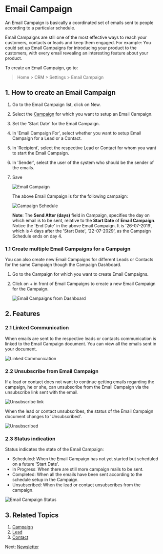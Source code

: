 <!-- add-breadcrumbs -->
# Email Campaign

An Email Campaign is basically a coordinated set of emails sent to people according to a particular schedule.

Email Campaigns are still one of the most effective ways to reach your customers, contacts or leads and keep them engaged. For example: You could set up Email Campaigns for introducing your product to the customers, with every email revealing an interesting feature about your product.

To create an Email Campaign, go to:

 > Home > CRM > Settings > Email Campaign

## 1. How to create an Email Campaign

1. Go to the Email Campaign list, click on New.
2. Select the [Campaign](/docs/user/manual/en/CRM/campaign) for which you want to setup an Email Campaign.
3. Set the 'Start Date' for the Email Campaign.
4. In 'Email Campaign For', select whether you want to setup Email Campaign for a Lead or a Contact.
5. In 'Recipient', select the respective Lead or Contact for whom you want to start the Email Campaign.
6. In 'Sender', select the user of the system who should be the sender of the emails.
7. Save

    <img class="screenshot" alt="Email Campaign" src="{{docs_base_url}}/assets/img/crm/email-campaign.png">

    The above Email Campaign is for the following campaign:

    <img class="screenshot" alt="Campaign Schedule" src="{{docs_base_url}}/assets/img/crm/campaign-email-schedule.png">    

    **Note**: The **Send After (days)** field in Campaign, specifies the day on which email is to be sent, relative to the **Start Date** of **Email Campaign**. Notice the 'End Date' in the above Email Campaign. It is '26-07-2019', which is 4 days after the 'Start Date', '22-07-2029', as the Campaign Schedule ends on day 4.

### 1.1 Create multiple Email Campaigns for a Campaign

You can also create new Email Campaigns for different Leads or Contacts for the same Campaign though the Campaign Dashboard.

1. Go to the Campaign for which you want to create Email Campaigns.
2. Click on + in front of Email Campaigns to create a new Email Campaign for the Campaign.

    <img class="screenshot" alt="Email Campaigns from Dashboard" src="{{docs_base_url}}/assets/img/crm/email-campaigns-from-dash.png">

## 2. Features

### 2.1 Linked Communication

When emails are sent to the respective leads or contacts communication is linked to the Email Campaign document. You can view all the emails sent in your document.

<img class="screenshot" alt="Linked Communication" src="{{docs_base_url}}/assets/img/crm/email-campaign-linked-comm.png">

### 2.2 Unsubscribe from Email Campaign

If a lead or contact does not want to continue getting emails regarding the campaign, he or she, can unsubscribe from the Email Campaign via the unsubscribe link sent with the email.

<img class="screenshot" alt="Unsubscribe link" src="{{docs_base_url}}/assets/img/crm/unsubscribe-link.png">

When the lead or contact unsubscribes, the status of the Email Campaign document changes to 'Unsubscribed'.

<img class="screenshot" alt="Unsubscribed" src="{{docs_base_url}}/assets/img/crm/email-campaign-unsubscribed.png">

### 2.3 Status indication

Status indicates the state of the Email Campaign:

- Scheduled: When the Email Campaign has not yet started but scheduled on a future 'Start Date'.
- In Progress: When there are still more campaign mails to be sent.
- Completed: When all the emails have been sent according to the schedule setup in the Campaign.
- Unsubscribed: When the lead or contact unsubscribes from the campaign.

<img class="screenshot" alt="Email Campaign Status" src="{{docs_base_url}}/assets/img/crm/email-campaign-status.png">

## 3. Related Topics
1. [Campaign](/docs/user/manual/en/CRM/campaign)
1. [Lead](/docs/user/manual/en/CRM/lead)
1. [Contact](/docs/user/manual/en/CRM/contact)

Next: [Newsletter](/docs/user/manual/en/newsletter)

